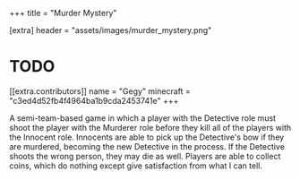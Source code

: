 +++
title = "Murder Mystery"

[extra]
header = "assets/images/murder_mystery.png"

# TODO
[[extra.contributors]]
name = "Gegy"
minecraft = "c3ed4d52fb4f4964ba1b9cda2453741e"
+++

A semi-team-based game in which a player with the Detective role must shoot the player with the Murderer role before they kill all of the players with the Innocent role. Innocents are able to pick up the Detective's bow if they are murdered, becoming the new Detective in the process. If the Detective shoots the wrong person, they may die as well. Players are able to collect coins, which do nothing except give satisfaction from what I can tell. 
